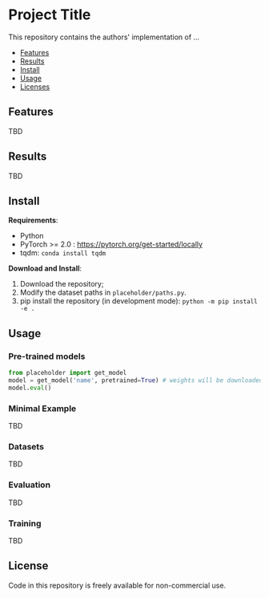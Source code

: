 # Project Title

This repository contains the authors' implementation of ...

- [Features](#features)
- [Results](#results)
- [Install](#install)
- [Usage](#usage)
- [Licenses](#license)



## Features
TBD


## Results
TBD


## Install
**Requirements**:
- Python
- PyTorch >= 2.0 : https://pytorch.org/get-started/locally
- tqdm: `conda install tqdm`

**Download and Install**:
1. Download the repository;
2. Modify the dataset paths in `placeholder/paths.py`.
3. pip install the repository (in development mode): `python -m pip install -e .`


## Usage
### Pre-trained models
```python
from placeholder import get_model
model = get_model('name', pretrained=True) # weights will be downloaded automatically
model.eval()
```

### Minimal Example
TBD


### Datasets
TBD

### Evaluation
TBD

### Training
TBD


## License
Code in this repository is freely available for non-commercial use.
